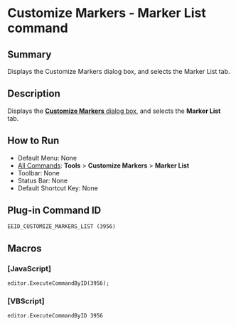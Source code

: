 # Customize Markers - Marker List command

## Summary

Displays the Customize Markers dialog box, and selects the Marker List tab.

## Description

Displays the [**Customize Markers** dialog box](../../dlg/customize_markers/index), and selects the **Marker List** tab.

## How to Run

- Default Menu: None
- [All Commands](all_commands): **Tools** >
**Customize Markers** \> **Marker List**
- Toolbar: None
- Status Bar: None
- Default Shortcut Key: None

## Plug-in Command ID

```
EEID_CUSTOMIZE_MARKERS_LIST (3956)```

## Macros

### \[JavaScript\]

```
editor.ExecuteCommandByID(3956);
```

### \[VBScript\]

```
editor.ExecuteCommandByID 3956
```
